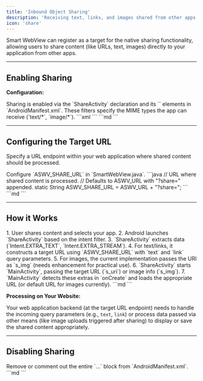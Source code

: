 ```yaml
---
title: 'Inbound Object Sharing'
description: 'Receiving text, links, and images shared from other apps.'
icon: 'share'
---
```


Smart WebView can register as a target for the native sharing functionality, allowing users to share content (like URLs, text, images) directly *to* your application from other apps.

---

## Enabling Sharing

**Configuration:**

<Tabs>
 <Tab title="Android">
    Sharing is enabled via the `ShareActivity` declaration and its `<intent-filter>` elements in `AndroidManifest.xml`. These filters specify the MIME types the app can receive (`text/*`, `image/*`).
    ```xml
    <!-- Share Activity -->
    <activity android:name=".ShareActivity"
        android:exported="true">
        <!-- Handles sharing plain text and links -->
        <intent-filter android:label="Share">
            <action android:name="android.intent.action.SEND" />
            <category android:name="android.intent.category.DEFAULT" />
            <data android:mimeType="text/*" />
        </intent-filter>
        <!-- Handles sharing single/multiple images -->
        <intent-filter android:label="Share Image">
            <action android:name="android.intent.action.SEND" />
            <category android:name="android.intent.category.DEFAULT" />
            <data android:mimeType="image/*" />
        </intent-filter>
        <intent-filter android:label="Share Multiple Images">
            <action android:name="android.intent.action.SEND_MULTIPLE" />
            <category android:name="android.intent.category.DEFAULT" />
            <data android:mimeType="image/*" />
        </intent-filter>
    </activity>
    ```
 </Tab>
 <Tab title="iOS">
    ```md
    <!-- iOS sharing is enabled by declaring supported document types (UTIs) and/or URL schemes the app can handle in the `Info.plist` file (e.g., using `CFBundleDocumentTypes`, `UTExportedTypeDeclarations`, `UTImportedTypeDeclarations`). A Share Extension might also be used for more complex processing. Details here. -->
    ```
 </Tab>
</Tabs>

---

## Configuring the Target URL

Specify a URL endpoint within your web application where shared content should be processed.

<Tabs>
 <Tab title="Android">
    Configure `ASWV_SHARE_URL` in `SmartWebView.java`.
    ```java
        // URL where shared content is processed.
        // Defaults to ASWV_URL with "?share=" appended.
        static String ASWV_SHARE_URL = ASWV_URL + "?share=";
    ```
 </Tab>
 <Tab title="iOS">
    ```md
    <!-- iOS typically handles shared data within the `AppDelegate` (e.g., `application(_:open:options:)`) or a dedicated SceneDelegate. The app would then construct the appropriate URL to load in the WKWebView based on the received data. A configurable target URL might be stored elsewhere. Details here. -->
    ```
 </Tab>
</Tabs>

---

## How it Works

<Tabs>
 <Tab title="Android">
    1.  User shares content and selects your app.
    2.  Android launches `ShareActivity` based on the intent filter.
    3.  `ShareActivity` extracts data (`Intent.EXTRA_TEXT`, `Intent.EXTRA_STREAM`).
    4.  For text/links, it constructs a target URL using `ASWV_SHARE_URL` with `text` and `link` query parameters.
    5.  For images, the current implementation passes the URI as `s_img` (needs enhancement for practical use).
    6.  `ShareActivity` starts `MainActivity`, passing the target URL (`s_uri`) or image info (`s_img`).
    7.  `MainActivity` detects these extras in `onCreate` and loads the appropriate URL (or default URL for images currently).
 </Tab>
 <Tab title="iOS">
    ```md
    <!-- 1. User shares content and selects your app.
         2. iOS launches the app and calls specific delegate methods (e.g., `application(_:open:options:)`) with the shared data (URL, file provider item).
         3. The delegate method processes the incoming data.
         4. It constructs a URL relevant to the shared content.
         5. It instructs the main view controller (containing the WKWebView) to load this URL.
         Details here. -->
    ```
 </Tab>
</Tabs>

**Processing on Your Website:**

Your web application backend (at the target URL endpoint) needs to handle the incoming query parameters (e.g., `text`, `link`) or process data passed via other means (like image uploads triggered after sharing) to display or save the shared content appropriately.

---

## Disabling Sharing

<Tabs>
 <Tab title="Android">
    Remove or comment out the entire `<activity android:name=".ShareActivity">...</activity>` block from `AndroidManifest.xml`.
 </Tab>
 <Tab title="iOS">
    ```md
    <!-- Remove the relevant document type declarations (`CFBundleDocumentTypes`, etc.) from `Info.plist`. If using a Share Extension, remove that target. -->
    ```
 </Tab>
</Tabs>
